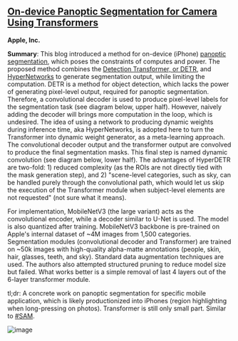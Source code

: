 ## [On-device Panoptic Segmentation for Camera Using Transformers](https://machinelearning.apple.com/research/panoptic-segmentation)
**Apple, Inc.**

**Summary**: This blog introduced a method for on-device (iPhone) [panoptic segmentation](https://arxiv.org/abs/1801.00868), which poses the constraints of computes and power. The proposed method combines the [Detection Transformer, or DETR](https://arxiv.org/abs/2005.12872), and [HyperNetworks](https://arxiv.org/abs/1609.09106) to generate segmentation output, while limiting the computation. DETR is a method for object detection, which lacks the power of generating pixel-level output, required for panoptic segmentation. Therefore, a convolutional decoder is used to produce pixel-level labels for the segmentation task (see diagram below, upper half). However, naively adding the decoder will brings more computation in the loop, which is undesired. The idea of using a network to producing dynamic weights during inference time, aka HyperNetworks, is adopted here to turn the Transformer into dynamic weight generator, as a meta-learning approach. The convolutional decoder output and the transformer output are convolved to produce the final segmentation masks. This final step is named dynamic convolution (see diagram below, lower half). The advantages of HyperDETR are two-fold: 1) reduced complexity (as the ROIs are not directly tied with the mask generation step), and 2) "scene-level categories, such as sky, can be handled purely through the convolutional path, which would let us skip the execution of the Transformer module when subject-level elements are not requested" (not sure what it means).

For implementation, MobileNetV3 (the large variant) acts as the convolutional encoder, while a decoder similar to U-Net is used. The model is also quantized after training. MobileNetV3 backbone is pre-trained on Apple's internal dataset of ~4M images from 1,500 categories. Segmentation modules (convolutional decoder and Transformer) are trained on ~50k images with high-quality alpha-matte annotations (people, skin, hair, glasses, teeth, and sky). Standard data augmentation techniques are used. The authors also attempted structured pruning to reduce model size but failed. What works better is a simple removal of last 4 layers out of the 6-layer transformer module.

tl;dr: A concrete work on panoptic segmentation for specific mobile application, which is likely productionized into iPhones (region highlighting when long-pressing on photos). Transformer is still only small part. Similar to [#SAM](https://arxiv.org/abs/2304.02643).

![image](https://mlr.cdn-apple.com/media/Fig_2_arch_black_ce86567d2f.png)
